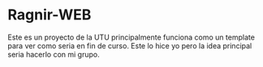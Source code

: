 # Ragnir-WEB
Este es un proyecto de la UTU principalmente funciona como un template para ver como seria en fin de curso. Este lo hice yo pero la idea principal seria hacerlo con mi grupo.
